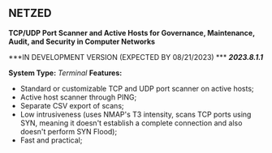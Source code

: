## NETZED

**TCP/UDP Port Scanner and Active Hosts for Governance, Maintenance, Audit, and Security in Computer Networks**

***IN DEVELOPMENT VERSION (EXPECTED BY 08/21/2023) *** 
_**2023.8.1.1**_

**System Type:** _Terminal_ 
**Features:**

-   Standard or customizable TCP and UDP port scanner on active hosts;
-   Active host scanner through PING;
-   Separate CSV export of scans;
-   Low intrusiveness (uses NMAP's T3 intensity, scans TCP ports using SYN, meaning it doesn't establish a complete connection and also doesn't perform SYN Flood);
-   Fast and practical;
